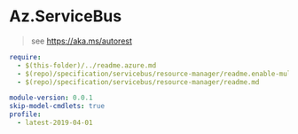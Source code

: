 # Az.ServiceBus
> see https://aka.ms/autorest

``` yaml
require: 
  - $(this-folder)/../readme.azure.md
  - $(repo)/specification/servicebus/resource-manager/readme.enable-multi-api.md
  - $(repo)/specification/servicebus/resource-manager/readme.md

module-version: 0.0.1
skip-model-cmdlets: true
profile: 
  - latest-2019-04-01
```